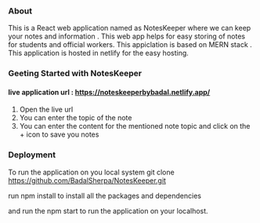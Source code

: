 ### About 
This is a React web application named as NotesKeeper where we can keep your notes and information . This web app helps for easy storing of notes for students and official workers. This appiclation is based on MERN stack . This application is hosted in netlify for the easy hosting.

### Geeting Started with NotesKeeper

#### live application url : https://noteskeeperbybadal.netlify.app/

1. Open the live url
2. You can enter the topic of the note
3. You can enter the content for the mentioned note topic and click on the + icon to save you notes


### Deployment

To run the application on you local system git clone https://github.com/BadalSherpa/NotesKeeper.git

run npm install to install all the packages and dependencies

and run the npm start to run the application on your localhost.

